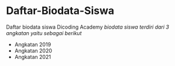 Daftar-Biodata-Siswa
==
Daftar biodata siswa Dicoding Academy
*biodata siswa terdiri dari 3 angkatan yaitu sebagai berikut*
- Angkatan 2019
- Angkatan 2020
- Angkatan 2021
